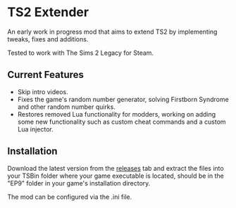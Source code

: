 # TS2 Extender
 
An early work in progress mod that aims to extend TS2 by implementing tweaks, fixes and additions.

Tested to work with The Sims 2 Legacy for Steam.

## Current Features

* Skip intro videos.
* Fixes the game's random number generator, solving Firstborn Syndrome and other random number quirks.
* Restores removed Lua functionality for modders, working on adding some new functionality such as custom cheat commands and a custom Lua injector.

## Installation

Download the latest version from the [releases](https://github.com/LazyDuchess/TS2-Extender/releases/latest) tab and extract the files into your TSBin folder where your game executable is located, should be in the "EP9" folder in your game's installation directory.

The mod can be configured via the .ini file.

